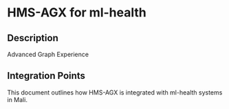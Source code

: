 # HMS-AGX for ml-health

## Description

Advanced Graph Experience

## Integration Points

This document outlines how HMS-AGX is integrated with ml-health systems in Mali.
